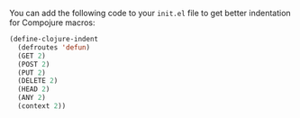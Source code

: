 You can add the following code to your `init.el` file to get better indentation for Compojure macros:

```lisp
(define-clojure-indent
  (defroutes 'defun)
  (GET 2)
  (POST 2)
  (PUT 2)
  (DELETE 2)
  (HEAD 2)
  (ANY 2)
  (context 2))
```